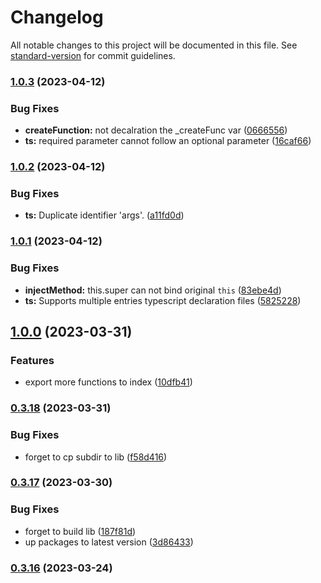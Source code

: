 # Changelog

All notable changes to this project will be documented in this file. See [standard-version](https://github.com/conventional-changelog/standard-version) for commit guidelines.

### [1.0.3](https://github.com/snowyu/util-ex.js/compare/v1.0.2...v1.0.3) (2023-04-12)


### Bug Fixes

* **createFunction:** not decalration the _createFunc var ([0666556](https://github.com/snowyu/util-ex.js/commit/0666556084580385b4e20686d0ab564b85b8b3ea))
* **ts:** required parameter cannot follow an optional parameter ([16caf66](https://github.com/snowyu/util-ex.js/commit/16caf66a81900426a22ddcea7c45adce023e91f7))

### [1.0.2](https://github.com/snowyu/util-ex.js/compare/v1.0.1...v1.0.2) (2023-04-12)


### Bug Fixes

* **ts:** Duplicate identifier 'args'. ([a11fd0d](https://github.com/snowyu/util-ex.js/commit/a11fd0d37206dcd8ad6d965f7c3715e7f21a1fad))

### [1.0.1](https://github.com/snowyu/util-ex.js/compare/v1.0.0...v1.0.1) (2023-04-12)


### Bug Fixes

* **injectMethod:** this.super can not bind original `this` ([83ebe4d](https://github.com/snowyu/util-ex.js/commit/83ebe4d79cdbeb29fadd617ad6feb036d16ab8cd))
* **ts:** Supports multiple entries typescript declaration files ([5825228](https://github.com/snowyu/util-ex.js/commit/5825228e6edef1a8a0566c69d941534e168acb43))

## [1.0.0](https://github.com/snowyu/util-ex.js/compare/v0.3.18...v1.0.0) (2023-03-31)


### Features

* export more functions to index ([10dfb41](https://github.com/snowyu/util-ex.js/commit/10dfb41bc4d030e932d89e70ea75b7e88edbacc6))

### [0.3.18](https://github.com/snowyu/util-ex.js/compare/v0.3.17...v0.3.18) (2023-03-31)


### Bug Fixes

* forget to cp subdir to lib ([f58d416](https://github.com/snowyu/util-ex.js/commit/f58d416f51acbfc2ef54a707e547fd574330296b))

### [0.3.17](https://github.com/snowyu/util-ex.js/compare/v0.3.16...v0.3.17) (2023-03-30)


### Bug Fixes

* forget to build lib ([187f81d](https://github.com/snowyu/util-ex.js/commit/187f81dd677018e1d864c3c4f57a9a3646dcce2e))
* up packages to latest version ([3d86433](https://github.com/snowyu/util-ex.js/commit/3d86433c2127db6551cb840d2929d600377df11d))

### [0.3.16](https://github.com/snowyu/util-ex.js/compare/v0.3.15...v0.3.16) (2023-03-24)
